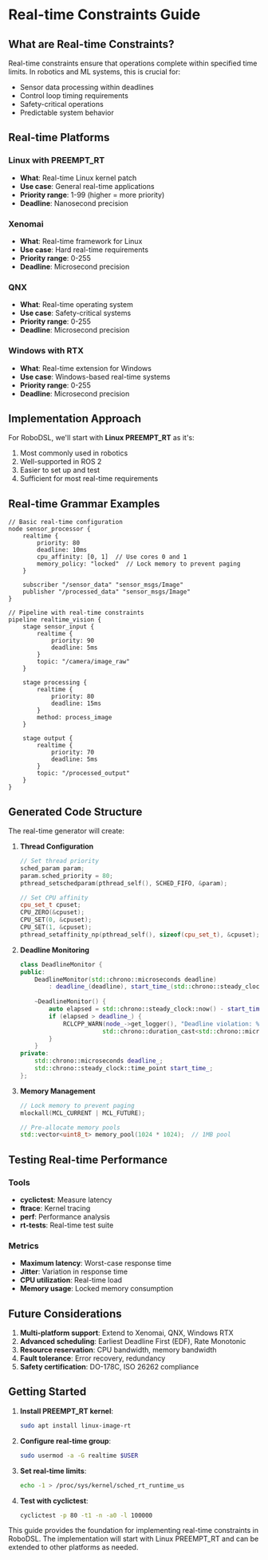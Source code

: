# Real-time Constraints Guide

## What are Real-time Constraints?

Real-time constraints ensure that operations complete within specified time limits. In robotics and ML systems, this is crucial for:
- Sensor data processing within deadlines
- Control loop timing requirements
- Safety-critical operations
- Predictable system behavior

## Real-time Platforms

### Linux with PREEMPT_RT
- **What**: Real-time Linux kernel patch
- **Use case**: General real-time applications
- **Priority range**: 1-99 (higher = more priority)
- **Deadline**: Nanosecond precision

### Xenomai
- **What**: Real-time framework for Linux
- **Use case**: Hard real-time requirements
- **Priority range**: 0-255
- **Deadline**: Microsecond precision

### QNX
- **What**: Real-time operating system
- **Use case**: Safety-critical systems
- **Priority range**: 0-255
- **Deadline**: Microsecond precision

### Windows with RTX
- **What**: Real-time extension for Windows
- **Use case**: Windows-based real-time systems
- **Priority range**: 0-255
- **Deadline**: Microsecond precision

## Implementation Approach

For RoboDSL, we'll start with **Linux PREEMPT_RT** as it's:
1. Most commonly used in robotics
2. Well-supported in ROS 2
3. Easier to set up and test
4. Sufficient for most real-time requirements

## Real-time Grammar Examples

```robodsl
// Basic real-time configuration
node sensor_processor {
    realtime {
        priority: 80
        deadline: 10ms
        cpu_affinity: [0, 1]  // Use cores 0 and 1
        memory_policy: "locked"  // Lock memory to prevent paging
    }
    
    subscriber "/sensor_data" "sensor_msgs/Image"
    publisher "/processed_data" "sensor_msgs/Image"
}

// Pipeline with real-time constraints
pipeline realtime_vision {
    stage sensor_input {
        realtime {
            priority: 90
            deadline: 5ms
        }
        topic: "/camera/image_raw"
    }
    
    stage processing {
        realtime {
            priority: 80
            deadline: 15ms
        }
        method: process_image
    }
    
    stage output {
        realtime {
            priority: 70
            deadline: 5ms
        }
        topic: "/processed_output"
    }
}
```

## Generated Code Structure

The real-time generator will create:

1. **Thread Configuration**
   ```cpp
   // Set thread priority
   sched_param param;
   param.sched_priority = 80;
   pthread_setschedparam(pthread_self(), SCHED_FIFO, &param);
   
   // Set CPU affinity
   cpu_set_t cpuset;
   CPU_ZERO(&cpuset);
   CPU_SET(0, &cpuset);
   CPU_SET(1, &cpuset);
   pthread_setaffinity_np(pthread_self(), sizeof(cpu_set_t), &cpuset);
   ```

2. **Deadline Monitoring**
   ```cpp
   class DeadlineMonitor {
   public:
       DeadlineMonitor(std::chrono::microseconds deadline) 
           : deadline_(deadline), start_time_(std::chrono::steady_clock::now()) {}
       
       ~DeadlineMonitor() {
           auto elapsed = std::chrono::steady_clock::now() - start_time_;
           if (elapsed > deadline_) {
               RCLCPP_WARN(node_->get_logger(), "Deadline violation: %ld us", 
                          std::chrono::duration_cast<std::chrono::microseconds>(elapsed).count());
           }
       }
   private:
       std::chrono::microseconds deadline_;
       std::chrono::steady_clock::time_point start_time_;
   };
   ```

3. **Memory Management**
   ```cpp
   // Lock memory to prevent paging
   mlockall(MCL_CURRENT | MCL_FUTURE);
   
   // Pre-allocate memory pools
   std::vector<uint8_t> memory_pool(1024 * 1024);  // 1MB pool
   ```

## Testing Real-time Performance

### Tools
- **cyclictest**: Measure latency
- **ftrace**: Kernel tracing
- **perf**: Performance analysis
- **rt-tests**: Real-time test suite

### Metrics
- **Maximum latency**: Worst-case response time
- **Jitter**: Variation in response time
- **CPU utilization**: Real-time load
- **Memory usage**: Locked memory consumption

## Future Considerations

1. **Multi-platform support**: Extend to Xenomai, QNX, Windows RTX
2. **Advanced scheduling**: Earliest Deadline First (EDF), Rate Monotonic
3. **Resource reservation**: CPU bandwidth, memory bandwidth
4. **Fault tolerance**: Error recovery, redundancy
5. **Safety certification**: DO-178C, ISO 26262 compliance

## Getting Started

1. **Install PREEMPT_RT kernel**:
   ```bash
   sudo apt install linux-image-rt
   ```

2. **Configure real-time group**:
   ```bash
   sudo usermod -a -G realtime $USER
   ```

3. **Set real-time limits**:
   ```bash
   echo -1 > /proc/sys/kernel/sched_rt_runtime_us
   ```

4. **Test with cyclictest**:
   ```bash
   cyclictest -p 80 -t1 -n -a0 -l 100000
   ```

This guide provides the foundation for implementing real-time constraints in RoboDSL. The implementation will start with Linux PREEMPT_RT and can be extended to other platforms as needed. 